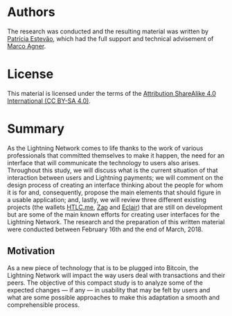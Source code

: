 # Authors

The research was conducted and the resulting material was written by [Patrícia Estevão](https://patestevao.com/), which had the full support and technical advisement of [Marco Agner](https://www.marcoagner.org/).

# License

This material is licensed under the terms of the [Attribution ShareAlike 4.0 International \(CC BY-SA 4.0\)](https://creativecommons.org/licenses/by-sa/4.0/).

# Summary

As the Lightning Network comes to life thanks to the work of various professionals that committed themselves to make it happen, the need for an interface that will communicate the technology to users also arises. Throughout this study, we will discuss what is the current situation of that interaction between users and Lightning payments; we will comment on the design process of creating an interface thinking about the people for whom it is for and, consequently, propose the main elements that should figure in a usable application; and, lastly, we will review three different existing projects \(the wallets [HTLC.me](https://htlc.me/), [Zap](https://zap.jackmallers.com/) and [Eclair](https://play.google.com/store/apps/details?id=fr.acinq.eclair.wallet)\) that are still on development but are some of the main known efforts for creating user interfaces for the Lightning Network. The research and the preparation of this written material were conducted between February 16th and the end of March, 2018.

## Motivation

As a new piece of technology that is to be plugged into Bitcoin, the Lightning Network will impact the way users deal with transactions and their peers. The objective of this compact study is to analyze some of the expected changes — if any — in usability that may be felt by users and what are some possible approaches to make this adaptation a smooth and comprehensible process.

